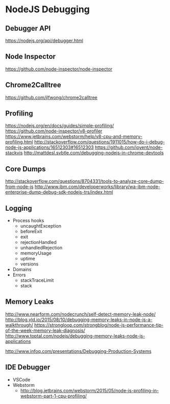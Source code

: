 # NodeJS Debugging

## Debugger API

https://nodejs.org/api/debugger.html

## Node Inspector

https://github.com/node-inspector/node-inspector

## Chrome2Calltree

https://github.com/jlfwong/chrome2calltree

## Profiling

https://nodejs.org/en/docs/guides/simple-profiling/
https://github.com/node-inspector/v8-profiler
https://www.jetbrains.com/webstorm/help/v8-cpu-and-memory-profiling.html
http://stackoverflow.com/questions/1911015/how-do-i-debug-node-js-applications/16512303#16512303
https://github.com/joyent/node-stackvis
http://mattdesl.svbtle.com/debugging-nodejs-in-chrome-devtools

## Core Dumps

http://stackoverflow.com/questions/8704331/tools-to-analyze-core-dump-from-node-js
http://www.ibm.com/developerworks/library/wa-ibm-node-enterprise-dump-debug-sdk-nodejs-trs/index.html

## Logging

* Process hooks
  * uncaughtException
  * beforeExit
  * exit
  * rejectionHandled
  * unhandledRejection
  * memoryUsage
  * uptime
  * versions
* Domains
* Errors
  * stackTraceLimit
  * stack

## Memory Leaks

http://www.nearform.com/nodecrunch/self-detect-memory-leak-node/
http://blog.yld.io/2015/08/10/debugging-memory-leaks-in-node-js-a-walkthrough/
https://strongloop.com/strongblog/node-js-performance-tip-of-the-week-memory-leak-diagnosis/
http://www.toptal.com/nodejs/debugging-memory-leaks-node-js-applications

http://www.infoq.com/presentations/Debugging-Production-Systems

## IDE Debugger

* VSCode
* Webstorm
  * http://blog.jetbrains.com/webstorm/2015/05/node-js-profiling-in-webstorm-part-1-cpu-profiling/
